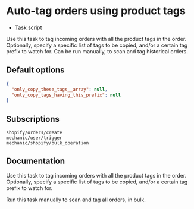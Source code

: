 # Auto-tag orders using product tags

* [Task script](./script.liquid)

Use this task to tag incoming orders with all the product tags in the order. Optionally, specify a specific list of tags to be copied, and/or a certain tag prefix to watch for. Can be run manually, to scan and tag historical orders.

## Default options

```json
{
  "only_copy_these_tags__array": null,
  "only_copy_tags_having_this_prefix": null
}
```

## Subscriptions

```liquid
shopify/orders/create
mechanic/user/trigger
mechanic/shopify/bulk_operation
```

## Documentation

Use this task to tag incoming orders with all the product tags in the order. Optionally, specify a specific list of tags to be copied, and/or a certain tag prefix to watch for.

Run this task manually to scan and tag all orders, in bulk.